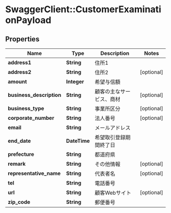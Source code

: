 # SwaggerClient::CustomerExaminationPayload

## Properties
Name | Type | Description | Notes
------------ | ------------- | ------------- | -------------
**address1** | **String** | 住所1 | 
**address2** | **String** | 住所2 | [optional] 
**amount** | **Integer** | 希望与信額 | 
**business_description** | **String** | 顧客の主なサービス、商材 | [optional] 
**business_type** | **String** | 事業所区分 | [optional] 
**corporate_number** | **String** | 法人番号 | [optional] 
**email** | **String** | メールアドレス | 
**end_date** | **DateTime** | 希望取引登録期間終了日 | 
**prefecture** | **String** | 都道府県 | 
**remark** | **String** | その他情報 | [optional] 
**representative_name** | **String** | 代表者名 | [optional] 
**tel** | **String** | 電話番号 | 
**url** | **String** | 顧客Webサイト | [optional] 
**zip_code** | **String** | 郵便番号 | 


